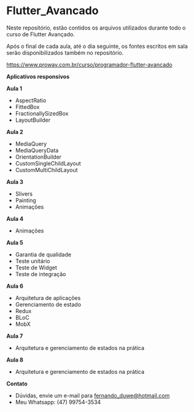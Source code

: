 # Flutter_Avancado
Neste repositório, estão contidos os arquivos utilizados durante todo o curso de Flutter Avançado.

Após o final de cada aula, até o dia seguinte, os fontes escritos em sala serão disponibilizados também no repositório.

https://www.proway.com.br/curso/programador-flutter-avancado

**Aplicativos responsivos**

**Aula 1**
- AspectRatio
- FittedBox
- FractionallySizedBox
- LayoutBuilder


**Aula 2**
- MediaQuery
- MediaQueryData
- OrientationBuilder
- CustomSingleChildLayout
- CustomMultiChildLayout


**Aula 3**
- Slivers
- Painting
- Animações


**Aula 4**
- Animações


**Aula 5**
- Garantia de qualidade
- Teste unitário
- Teste de Widget
- Teste de integração


**Aula 6**
- Arquitetura de aplicações
- Gerenciamento de estado
- Redux
- BLoC
- MobX


**Aula 7**
- Arquitetura e gerenciamento de estados na prática


**Aula 8**
- Arquitetura e gerenciamento de estados na prática


**Contato**
- Dúvidas, envie um e-mail para fernando_duwe@hotmail.com
- Meu Whatsapp: (47) 99754-3534